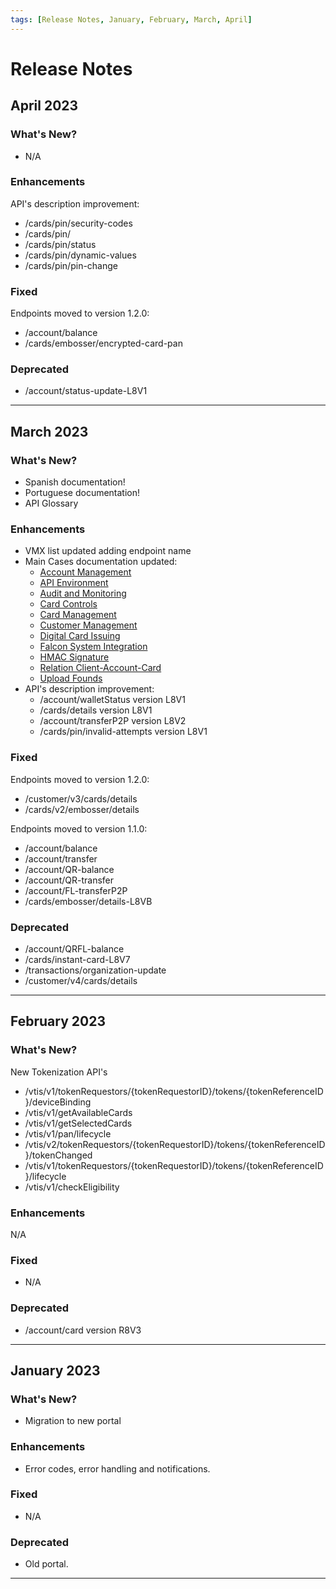 ```yaml
---
tags: [Release Notes, January, February, March, April]
---
```


# Release Notes

## April 2023

### What's New?

- N/A

### Enhancements

API's description improvement:
- /cards/pin/security-codes
- /cards/pin/
- /cards/pin/status
- /cards/pin/dynamic-values
- /cards/pin/pin-change

### Fixed

Endpoints moved to version 1.2.0:
- /account/balance
- /cards/embosser/encrypted-card-pan

### Deprecated

- /account/status-update-L8V1

---

## March 2023

### What's New?

- Spanish documentation!
- Portuguese documentation!
- API Glossary

### Enhancements

- VMX list updated adding endpoint name
- Main Cases documentation updated:
  - [Account Management](?path=docs/english/main-cases/account.md)
  - [API Environment](?path=docs/english/main-cases/api-environment.md)
  - [Audit and Monitoring](?path=docs/english/main-cases/audit.md)
  - [Card Controls](?path=docs/english/main-cases/card-controls.md)
  - [Card Management](?path=docs/english/main-cases/card.md)
  - [Customer Management](?path=docs/english/main-cases/customer.md)
  - [Digital Card Issuing](?path=docs/english/main-cases/digital.md)
  - [Falcon System Integration](?path=docs/english/main-cases/falcon.md)
  - [HMAC Signature](?path=docs/english/main-cases/hmac.md)
  - [Relation Client-Account-Card](?path=docs/english/main-cases/relation.md)
  - [Upload Founds](?path=docs/english/main-cases/uploads.md)
- API's description improvement:
  - /account/walletStatus version L8V1
  - /cards/details version L8V1
  - /account/transferP2P version L8V2
  - /cards/pin/invalid-attempts version L8V1

### Fixed

Endpoints moved to version 1.2.0:

- /customer/v3/cards/details
- /cards/v2/embosser/details

Endpoints moved to version 1.1.0:

- /account/balance
- /account/transfer
- /account/QR-balance
- /account/QR-transfer
- /account/FL-transferP2P
- /cards/embosser/details-L8VB

### Deprecated

- /account/QRFL-balance
- /cards/instant-card-L8V7
- /transactions/organization-update
- /customer/v4/cards/details

---


## February 2023

### What's New?

New Tokenization API's

- /vtis/v1/tokenRequestors/{tokenRequestorID}/tokens/{tokenReferenceID}/deviceBinding
- /vtis/v1/getAvailableCards
- /vtis/v1/getSelectedCards
- /vtis/v1/pan/lifecycle
- /vtis/v2/tokenRequestors/{tokenRequestorID}/tokens/{tokenReferenceID}/tokenChanged
- /vtis/v1/tokenRequestors/{tokenRequestorID}/tokens/{tokenReferenceID}/lifecycle
- /vtis/v1/checkEligibility

### Enhancements

N/A

### Fixed

- N/A

### Deprecated

- /account/card version R8V3

---

## January 2023

### What's New?

- Migration to new portal

### Enhancements

- Error codes, error handling and notifications.

### Fixed

- N/A

### Deprecated

- Old portal.

---
